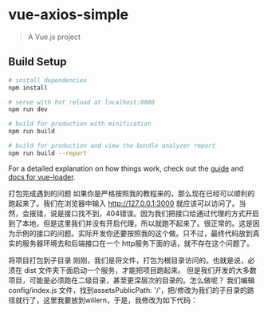 # vue-axios-simple

> A Vue.js project

## Build Setup

``` bash
# install dependencies
npm install

# serve with hot reload at localhost:8080
npm run dev

# build for production with minification
npm run build

# build for production and view the bundle analyzer report
npm run build --report
```

For a detailed explanation on how things work, check out the [guide](http://vuejs-templates.github.io/webpack/) and [docs for vue-loader](http://vuejs.github.io/vue-loader).

打包完成遇到的问题
如果你是严格按照我的教程来的，那么现在已经可以顺利的跑起来了。我们在浏览器中输入 http://127.0.0.1:3000 就应该可以访问了。当然，会报错，说是接口找不到，404错误。因为我们把接口给通过代理的方式开启到了本地，但是这里我们并没有开启代理，所以就跑不起来了。很正常的。这是因为示例的接口的问题。实际开发你还要按照我的这个做。只不过，最终代码放到真实的服务器环境去和后端接口在一个 http服务下面的话，就不存在这个问题了。

将项目打包到子目录
刚刚，我们是将文件，打包为根目录访问的。也就是说，必须在 dist 文件夹下面启动一个服务，才能把项目跑起来。 但是我们开发的大多数项目，可能是必须跑在二级目录，甚至更深层次的目录的。怎么做呢？ 我们编辑 config/index.js 文件，找到assetsPublicPath: '/'，把/修改为我们的子目录的路径就行了，这里我要放到willern，于是，我修改为如下代码：

